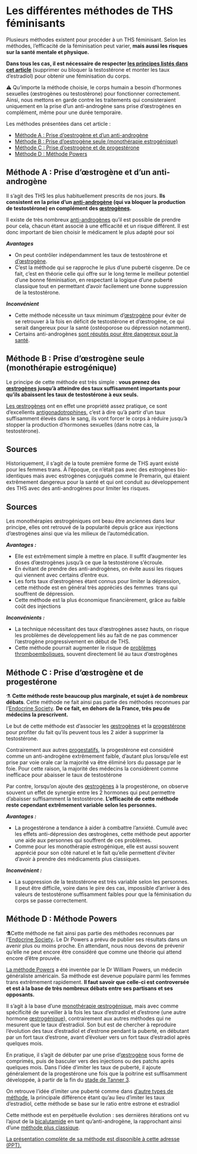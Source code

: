 # Les différentes méthodes de THS féminisants

Plusieurs méthodes existent pour procéder à un THS féminisant. Selon les méthodes, l’efficacité de la féminisation peut varier, **mais aussi les risques sur la santé mentale et physique.**

**Dans tous les cas, il est nécessaire de respecter [les principes listés dans cet article](https://wikitrans.co/ths-fem/principes/)** (supprimer ou bloquer la testostérone et monter les taux d’estradiol) pour obtenir une féminisation du corps.

⚠️ Qu’importe la méthode choisie, le corps humain a besoin d’hormones sexuelles (œstrogènes ou testostérone) pour fonctionner correctement. Ainsi, nous mettons en garde contre les traitements qui consisteraient uniquement en la prise d’un anti-androgène sans prise d’œstrogènes en complément, même pour une durée temporaire.

Les méthodes présentées dans cet article :

- [Méthode A : Prise d’oestrogène et d’un anti-androgène](https://wikitrans.co/ths/fem/methodes/#A)
- [Méthode B : Prise d’oestrogène seule (monothérapie estrogénique)](https://wikitrans.co/ths/fem/methodes/#B)
- [Méthode C : Prise d’oestrogène et de progestérone](https://wikitrans.co/ths/fem/methodes/#C)
- [Méthode D : Méthode Powers](https://wikitrans.co/ths/fem/methodes/#P)

## Méthode A : **Prise d’œstrogène et d’un anti-androgène**

Il s’agit des THS les plus habituellement prescrits de nos jours. **Ils consistent en la prise d’un [anti-androgène](https://wikitrans.co/ths-fem/anti-androgenes/) (qui va bloquer la production de testostérone) en complément des [œstrogènes](https://wikitrans.co/ths-fem/oestrogenes/).**

Il existe de très nombreux [anti-androgènes](https://wikitrans.co/ths-fem/anti-androgenes/) qu’il est possible de prendre pour cela, chacun étant associé à une efficacité et un risque différent. Il est donc important de bien choisir le médicament le plus adapté pour soi

_**Avantages**_

- On peut contrôler indépendamment les taux de testostérone et [d’œstrogène](https://wikitrans.co/ths-fem/oestrogenes/).
- C’est la méthode qui se rapproche le plus d’une puberté cisgenre. De ce fait, c’est en théorie celle qui offre sur le long terme le meilleur potentiel d’une bonne féminisation, en respectant la logique d’une puberté classique tout en permettant d’avoir facilement une bonne suppression de la testostérone.

_**Inconvénient**_

- Cette méthode nécessite un taux minimum d’[œstrogène](https://wikitrans.co/ths-fem/oestrogenes/) pour éviter de se retrouver à la fois en déficit de testostérone et d’œstrogène, ce qui serait dangereux pour la santé (ostéoporose ou dépression notamment).
- Certains anti-androgènes [sont réputés pour être dangereux pour la santé](https://wikitrans.co/ths-fem/anti-androgenes/androcur/).

## Méthode B : **Prise d’œstrogène seule (monothérapie estrogénique)**

Le principe de cette méthode est très simple : **vous prenez des [œstrogènes](https://wikitrans.co/ths-fem/oestrogenes/) jusqu’à atteindre des taux suffisamment importants pour qu’ils abaissent les taux de testostérone à eux seuls.**

[Les œstrogènes](https://wikitrans.co/ths-fem/oestrogenes/) ont en effet une propriété assez pratique, ce sont d’excellents [antigonadotrophines](https://fr.wikipedia.org/wiki/Gonadotrophine), c’est à dire qu’à partir d’un taux suffisamment élevés dans le sang, ils vont forcer le corps à réduire jusqu’à stopper la production d’hormones sexuelles (dans notre cas, la testostérone).

## Sources

Historiquement, il s’agit de la toute première forme de THS ayant existé pour les femmes trans. À l’époque, ce n’était pas avec des estrogènes bio-identiques mais avec estrogènes conjugués comme le Premarin, qui étaient extrêmement dangereux pour la santé et qui ont conduit au développement des THS avec des anti-androgènes pour limiter les risques. 

## Sources

Les monothérapies œstrogéniques ont beau être anciennes dans leur principe, elles ont retrouvé de la popularité depuis grâce aux injections d’œstrogènes ainsi que via les milieux de l’automédication.

_**Avantages :**_ 

- Elle est extrêmement simple à mettre en place. Il suffit d’augmenter les doses d’œstrogènes jusqu’à ce que la testostérone s’écroule.
- En évitant de prendre des anti-androgènes, on évite aussi les risques qui viennent avec certains d’entre eux.
- Les forts taux d’œstrogènes étant connus pour limiter la dépression, cette méthode est en général très appréciés des femmes  trans qui souffrent de dépression.
- Cette méthode est la plus économique financièrement, grâce au faible coût des injections

_**Inconvénients :**_ 

- La technique nécessitant des taux d’œstrogènes assez hauts, on risque les problèmes de développement liés au fait de ne pas commencer l’œstrogène progressivement en début de THS.
- Cette méthode pourrait augmenter le risque de [problèmes thromboemboliques](https://fr.wikipedia.org/wiki/Thrombose_veineuse), souvent directement lié au taux d’œstrogènes

## Méthode C : **Prise d’œstrogène et de progestérone**

⚗️ **Cette méthode reste beaucoup plus marginale, et sujet à de nombreux débats**. Cette méthode ne fait ainsi pas partie des méthodes reconnues par l’[Endocrine Society](https://www.endocrine.org/)_._ **De ce fait, en dehors de la France, très peu de médecins la prescrivent.** 

Le but de cette méthode est d’associer les [œstrogènes](https://wikitrans.co/ths-fem/oestrogenes/) et la [progestérone](https://wikitrans.co/ths-fem/progestatifs/) pour profiter du fait qu’ils peuvent tous les 2 aider à supprimer la testostérone. 

Contrairement aux autres [progestatifs](https://wikitrans.co/ths-fem/progestatifs/), la progestérone est considéré comme un anti-androgène extrêmement faible, d’autant plus lorsqu’elle est prise par voie orale car la majorité va être éliminé lors du passage par le foie. Pour cette raison, la majorité des médecins la considèrent comme inefficace pour abaisser le taux de testostérone

Par contre, lorsqu’on ajoute des [œstrogènes](https://wikitrans.co/ths-fem/oestrogenes/) à la progestérone, on observe souvent un effet de synergie entre les 2 hormones qui peut permettre d’abaisser suffisamment la testostérone. **L’efficacité de cette méthode reste cependant extrêmement variable selon les personnes.**

_**Avantages :**_ 

- La progestérone a tendance à aider à combattre l’anxiété. Cumulé avec les effets anti-dépression des œstrogènes, cette méthode peut apporter une aide aux personnes qui souffrent de ces problèmes.
- Comme pour les monothérapie estrogénique, elle est aussi souvent apprécié pour son côté naturel et le fait qu’elle permettent d’éviter d’avoir à prendre des médicaments plus classiques.

_**Inconvénient :**_ 

- La suppression de la testostérone est très variable selon les personnes. Il peut être difficile, voire dans le pire des cas, impossible d’arriver à des valeurs de testostérone suffisamment faibles pour que la féminisation du corps se passe correctement.

## Méthode D : **Méthode Powers**

**⚗️**Cette méthode ne fait ainsi pas partie des méthodes reconnues par l’[Endocrine Society](https://www.endocrine.org/)**.** Le Dr Powers a prévu de publier ses résultats dans un avenir plus ou moins proche. En attendant, nous nous devons de prévenir qu’elle ne peut encore être considéré que comme une théorie qui attend encore d’être prouvée.

[La méthode Powers](https://powersfamilymedicine.com/s/Healthcare-of-the-Transgender-Patient-V60.pptx) a été inventée par le Dr William Powers, un médecin généraliste américain. Sa méthode est devenue populaire parmi les femmes trans extrêmement rapidement. **Il faut savoir que celle-ci est controversée et est à la base de très nombreux débats entre ses partisans et ses opposants.**

Il s’agit à la base d’une [monothérapie œstrogénique](https://wikitrans.co/ths/fem/methodes/#B), mais avec comme spécificité de surveiller à la fois les taux d’estradiol et d’estrone (une autre hormone [œstrogénique](https://wikitrans.co/ths-fem/oestrogenes/)), contrairement aux autres méthodes qui ne mesurent que le taux d’estradiol. Son but est de chercher à reproduire l’évolution des taux d’estradiol et d’estrone pendant la puberté, en débutant par un fort taux d’estrone, avant d’évoluer vers un fort taux d’estradiol après quelques mois.

En pratique, il s’agit de débuter par une prise d’[œstrogène](https://wikitrans.co/ths-fem/oestrogenes/) sous forme de comprimés, puis de basculer vers des injections ou des patchs après quelques mois. Dans l’idée d’imiter les taux de puberté, il ajoute généralement de la progestérone une fois que la poitrine est suffisamment développée, à partir de la fin du [stade de Tanner 3](https://fr.wikipedia.org/wiki/Classification_de_Tanner).

On retrouve l’idée d’imiter une puberté comme dans [d’autre types de méthode](https://wikitrans.co/ths/fem/methodes/#A), la principale différence étant qu’au lieu d’imiter les taux d’estradiol, cette méthode se base sur le ratio entre estrone et estradiol 

Cette méthode est en perpétuelle évolution : ses dernières itérations ont vu l’ajout de la [bicalutamide](https://wikitrans.co/ths-fem/anti-androgenes/bicalutamide/) en tant qu’anti-androgène, la rapprochant ainsi d’une [méthode plus classique](https://wikitrans.co/ths/fem/methodes/#A).

[La présentation complète de sa méthode est disponible à cette adresse (PPT).](https://powersfamilymedicine.com/s/Healthcare-of-the-Transgender-Patient-V60.pptx)
